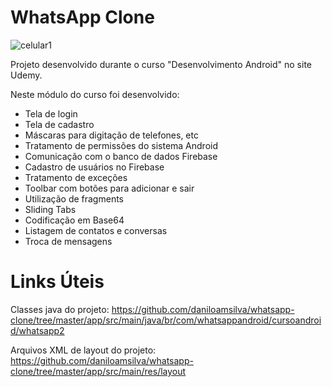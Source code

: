 # WhatsApp Clone
![celular1](https://user-images.githubusercontent.com/34426848/44692627-288db200-aa3a-11e8-8760-8fb7d30a70bd.png)

Projeto desenvolvido durante o curso "Desenvolvimento Android" no site Udemy.

Neste módulo do curso foi desenvolvido:
* Tela de login
* Tela de cadastro
* Máscaras para digitação de telefones, etc
* Tratamento de permissões do sistema Android
* Comunicação com o banco de dados Firebase
* Cadastro de usuários no Firebase
* Tratamento de exceções
* Toolbar com botões para adicionar e sair
* Utilização de fragments
* Sliding Tabs
* Codificação em Base64
* Listagem de contatos e conversas
* Troca de mensagens

# Links Úteis

Classes java do projeto:
https://github.com/daniloamsilva/whatsapp-clone/tree/master/app/src/main/java/br/com/whatsappandroid/cursoandroid/whatsapp2

Arquivos XML de layout do projeto:
https://github.com/daniloamsilva/whatsapp-clone/tree/master/app/src/main/res/layout
